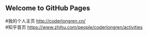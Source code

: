 ## Welcome to GitHub Pages
#我的个人主页 http://coderlongren.cn/  </br>
#知乎首页 https://www.zhihu.com/people/coderlongren/activities
